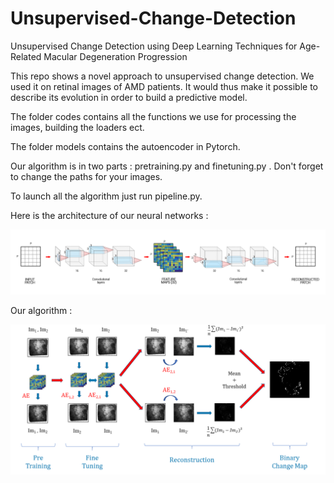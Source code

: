# Unsupervised-Change-Detection
Unsupervised Change Detection using Deep Learning Techniques for Age-Related Macular Degeneration Progression

This repo shows a novel approach to unsupervised change detection.
We used it on retinal images of AMD patients.
It would thus make it possible to describe its evolution in order to build a predictive model.

The folder codes contains all the functions we use for processing the images, building the loaders ect.

The folder models contains the autoencoder in Pytorch.

Our algorithm is in two parts : pretraining.py and finetuning.py . Don't forget to change the paths for your images.

To launch all the algorithm just run pipeline.py.


Here is the architecture of our neural networks :

![Image1](no3d.png)


Our algorithm  :

![Image2](schema.png)
